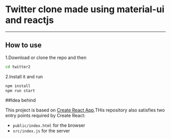 # Twitter clone made using material-ui and reactjs
---
## How to use

1.Download or clone the repo and then

```bash
cd twitter2
   ```

2.Install it and run

```bash
npm install
npm run start
```
##Idea behind 

This project is based on [Create React App](https://github.com/facebookincubator/create-react-app).THis repository also satisfies two entry points required by Create React:
* ```public/index.html``` for the browser
* ```src/index.js``` for the server



